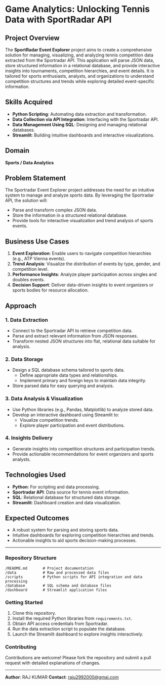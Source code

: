 # Game Analytics: Unlocking Tennis Data with SportRadar API

## Project Overview
The **SportRadar Event Explorer** project aims to create a comprehensive solution for managing, visualizing, and analyzing tennis competition data extracted from the Sportradar API. This application will parse JSON data, store structured information in a relational database, and provide interactive insights into tournaments, competition hierarchies, and event details. It is tailored for sports enthusiasts, analysts, and organizations to understand competition structures and trends while exploring detailed event-specific information.

## Skills Acquired
- **Python Scripting**: Automating data extraction and transformation.
- **Data Collection via API Integration**: Interfacing with the Sportradar API.
- **Data Management Using SQL**: Designing and managing relational databases.
- **Streamlit**: Building intuitive dashboards and interactive visualizations.

## Domain
**Sports / Data Analytics**

## Problem Statement
The Sportradar Event Explorer project addresses the need for an intuitive system to manage and analyze sports data. By leveraging the Sportradar API, the solution will:
- Parse and transform complex JSON data.
- Store the information in a structured relational database.
- Provide tools for interactive visualization and trend analysis of sports events.

## Business Use Cases
1. **Event Exploration**: Enable users to navigate competition hierarchies (e.g., ATP Vienna events).
2. **Trend Analysis**: Visualize the distribution of events by type, gender, and competition level.
3. **Performance Insights**: Analyze player participation across singles and doubles events.
4. **Decision Support**: Deliver data-driven insights to event organizers or sports bodies for resource allocation.

## Approach
### 1. Data Extraction
- Connect to the Sportradar API to retrieve competition data.
- Parse and extract relevant information from JSON responses.
- Transform nested JSON structures into flat, relational data suitable for analysis.

### 2. Data Storage
- Design a SQL database schema tailored to sports data.
  - Define appropriate data types and relationships.
  - Implement primary and foreign keys to maintain data integrity.
- Store parsed data for easy querying and analysis.

### 3. Data Analysis & Visualization
- Use Python libraries (e.g., Pandas, Matplotlib) to analyze stored data.
- Develop an interactive dashboard using Streamlit to:
  - Visualize competition trends.
  - Explore player participation and event distributions.

### 4. Insights Delivery
- Generate insights into competition structures and participation trends.
- Provide actionable recommendations for event organizers and sports analysts.

## Technologies Used
- **Python**: For scripting and data processing.
- **Sportradar API**: Data source for tennis event information.
- **SQL**: Relational database for structured data storage.
- **Streamlit**: Dashboard creation and data visualization.

## Expected Outcomes
- A robust system for parsing and storing sports data.
- Intuitive dashboards for exploring competition hierarchies and trends.
- Actionable insights to aid sports decision-making processes.

---

### Repository Structure
```
/README.md       # Project documentation
/data            # Raw and processed data files
/scripts         # Python scripts for API integration and data processing
/database        # SQL schema and database files
/dashboard       # Streamlit application files
```

### Getting Started
1. Clone this repository.
2. Install the required Python libraries from `requirements.txt`.
3. Obtain API access credentials from Sportradar.
4. Run the data extraction script to populate the database.
5. Launch the Streamlit dashboard to explore insights interactively.

### Contributing
Contributions are welcome! Please fork the repository and submit a pull request with detailed explanations of changes.

---
**Author**: RAJ KUMAR
**Contact**: raju2992000@gmai.com
